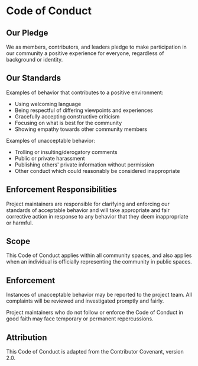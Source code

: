 # Code of Conduct

## Our Pledge

We as members, contributors, and leaders pledge to make participation in our community a positive experience for everyone, regardless of background or identity.

## Our Standards

Examples of behavior that contributes to a positive environment:

* Using welcoming language
* Being respectful of differing viewpoints and experiences
* Gracefully accepting constructive criticism
* Focusing on what is best for the community
* Showing empathy towards other community members

Examples of unacceptable behavior:

* Trolling or insulting/derogatory comments
* Public or private harassment
* Publishing others' private information without permission
* Other conduct which could reasonably be considered inappropriate

## Enforcement Responsibilities

Project maintainers are responsible for clarifying and enforcing our standards of acceptable behavior and will take appropriate and fair corrective action in response to any behavior that they deem inappropriate or harmful.

## Scope

This Code of Conduct applies within all community spaces, and also applies when an individual is officially representing the community in public spaces.

## Enforcement

Instances of unacceptable behavior may be reported to the project team. All complaints will be reviewed and investigated promptly and fairly.

Project maintainers who do not follow or enforce the Code of Conduct in good faith may face temporary or permanent repercussions.

## Attribution

This Code of Conduct is adapted from the Contributor Covenant, version 2.0.